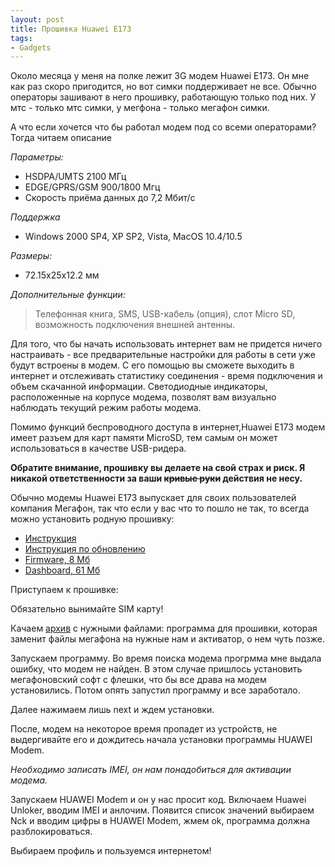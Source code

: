 ```yaml
---
layout: post
title: Прошивка Huawei E173
tags:
- Gadgets
---
```


Около месяца у меня на полке лежит 3G модем Huawei E173. Он мне как раз скоро пригодится, но вот симки поддерживает не все. Обычно операторы зашивают в него прошивку, работающую только под них. У мтс - только мтс симки, у мегфона - только мегафон симки.

А что если хочется что бы работал модем под со всеми операторами? Тогда читаем описание

*Параметры:*

- HSDPA/UMTS 2100 МГц <br>
- EDGE/GPRS/GSM 900/1800 Мгц<br>
- Скорость приёма данных до 7,2 Мбит/с

*Поддержка*

- Windows 2000 SP4, XP SP2, Vista, MacOS 10.4/10.5

*Размеры:*
<ul>
    <li>72.15х25х12.2 мм</li>
</ul>

*Дополнительные функции:*

>Телефонная книга, SMS, USB-кабель (опция), слот Micro SD, возможность подключения внешней антенны.

Для того, что бы начать использовать интернет вам не придется ничего настраивать - все предварительные настройки для работы в сети уже будут встроены в модем. С его помощью вы сможете выходить в интернет и отслеживать статистику соединения - время подключения и объем скачанной информации. Светодиодные индикаторы, расположенные на корпусе модема, позволят вам визуально наблюдать текущий режим работы модема.

Помимо функций беспроводного доступа в интернет,Huawei E173 модем имеет разъем для карт памяти MicroSD, тем самым он может использоваться в качестве USB-ридера.

<strong>Обратите внимание, прошивку вы делаете на свой страх и риск. Я никакой ответственности за ваши <del datetime="2011-06-19T11:48:01+00:00">кривые руки</del> действия не несу.</strong>

Обычно модемы Huawei E173 выпускает для своих пользователей компания Мегафон, так что если у вас что то пошло не так, то всегда можно установить родную прошивку:

- [Инструкция](http://goo.gl/iySzLE)
- [Инструкция по обновлению](http://goo.gl/DrsJDs)
- [Firmware, 8 Мб](http://goo.gl/9u6bQR)
- [Dashboard, 61 Мб](http://goo.gl/LR3CtC)

Приступаем к прошивке:

Обязательно вынимайте SIM карту!

Качаем [архив](http://yadi.sk/d/0WGXeEYcDRLo "Прошивка модема Huawei E173") с нужными файлами: программа для прошивки, которая заменит файлы мегафона на нужные нам и активатор, о нем чуть позже.

Запускаем программу. Во время поиска модема прогрмма мне выдала ошибку, что модем не найден. В этом случае пришлось установить мегафоновский софт с флешки, что бы все драва на модем установились. Потом опять запустил программу и все заработало.

Далее нажимаем лишь next и ждем установки.

После, модем на некоторое время пропадет из устройств, не выдергивайте его и дождитесь начала установки программы HUAWEI Modem.  

_Необходимо записать IMEI, он нам понадобиться для активации модема._

Запускаем HUAWEI Modem и он у нас просит код. Включаем Huawei Unloker, вводим IMEI и анлочим. Появится список значений выбираем Nck и вводим цифры в HUAWEI Modem, жмем ok, программа должна разблокироваться.

Выбираем профиль и пользуемся интернетом!

<img class="aligncenter" src="{{ site.url }}/upload/article/2011/06/20/screen_00.jpg" alt="" border="0" />
